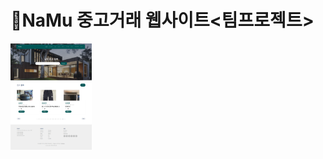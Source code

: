 # 🌳NaMu 중고거래 웹사이트<팀프로젝트>
<p dir="auto">
<a href="https://github.com/sojeong2184/namu/blob/NaMu/_screenshots/index.png" class="">
<img src="https://github.com/sojeong2184/namu/raw/NaMu/_screenshots/index.png" width="130" style="max-width: 100%;"></a>
</p>
